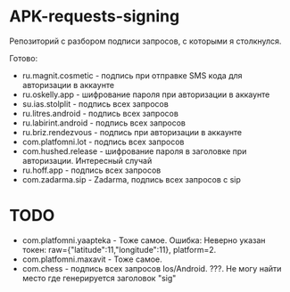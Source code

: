 # APK-requests-signing

Репозиторий с разбором подписи запросов, с которыми я столкнулся. 

Готово:
- ru.magnit.cosmetic - подпись при отправке SMS кода для авторизации в аккаунте
- ru.oskelly.app - шифрование пароля при авторизации в аккаунте
- su.ias.stolplit - подпись всех запросов
- ru.litres.android - подпись всех запросов
- ru.labirint.android - подпись всех запросов
- ru.briz.rendezvous - подпись при авторизации в аккаунте
- com.platfomni.lot - подпись всех запросов
- com.hushed.release - шифрование пароля в заголовке при авторизации. Интересный случай
- ru.hoff.app - подпись всех запросов
- com.zadarma.sip - Zadarma, подпись всех запросов с sip


# TODO
- com.platfomni.yaapteka - Тоже самое. Ошибка: Неверно указан токен: raw={\"latitude\":11,\"longitude\":11}, platform=2.
- com.platfomni.maxavit - Тоже самое.
- com.chess - подпись всех запросов Ios/Android. ???. Не могу найти место где генерируется заголовок "sig"
